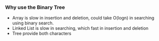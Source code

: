 ### Why use the Binary Tree
* Array is slow in insertion and deletion, could take O(logn) in searching using binary search. 
* Linked List is slow in searching, which fast in insertion and deletion 
* Tree provide both characters

